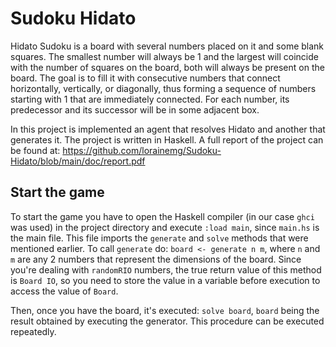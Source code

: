 # Sudoku Hidato

Hidato Sudoku is a board with several numbers placed on it and some blank squares. The smallest number will always be 1 and the largest will coincide with the number of squares on the board, both will always be present on the board. The goal is to fill it with consecutive numbers that connect horizontally, vertically, or diagonally, thus forming a sequence of numbers starting with 1 that are immediately connected. For each number, its predecessor and its successor will be in some adjacent box.

In this project is implemented an agent that resolves Hidato and another that generates it. The project is written in Haskell. A full report of the project can be found at: https://github.com/lorainemg/Sudoku-Hidato/blob/main/doc/report.pdf



## Start the game

To start the game you have to open the Haskell compiler (in our case `ghci` was used) in the project directory and execute `:load main`, since `main.hs` is the main file. This file imports the `generate` and `solve` methods that were mentioned earlier. To call `generate` do: `board <- generate n m`, where `n` and `m` are any 2 numbers that represent the dimensions of the board. Since you're dealing with `randomRIO` numbers, the true return value of this method is `Board IO`, so you need to store the value in a variable before execution to access the value of `Board`.

Then, once you have the board, it's executed: `solve board`, `board` being the result obtained by executing the generator. This procedure can be executed repeatedly.